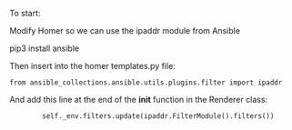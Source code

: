 To start:

Modify Homer so we can use the ipaddr module from Ansible

pip3 install ansible

Then insert into the homer templates.py file:
```
from ansible_collections.ansible.utils.plugins.filter import ipaddr
```

And add this line at the end of the __init__ function in the Renderer class:
```
        self._env.filters.update(ipaddr.FilterModule().filters())
```


